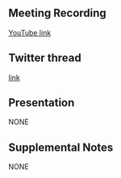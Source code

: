 ## Meeting Recording

[YouTube link](https://www.youtube.com/watch?v=Irl6gQosJHY)

## Twitter thread

[link](https://twitter.com/Orthogonal_Lab/status/1515520240381218816)

## Presentation

NONE   

## Supplemental Notes

NONE
